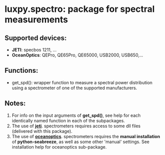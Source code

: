 # luxpy.spectro: package for spectral measurements

## Supported devices:

 * **JETI**: specbos 1211, ...
 * **OceanOptics**: QEPro, QE65Pro, QE65000, USB2000, USB650,...
 
## Functions:

 * get_spd(): wrapper function to measure a spectral power distribution using a spectrometer of one of the supported manufacturers. 
 
## Notes:

 1. For info on the input arguments of **get_spd()**, see help for each identically named function in each of the subpackages. 
 2. The use of [**jeti**](https://github.com/ksmet1977/luxpy/blob/master/luxpy/toolboxes/spectro/jeti/jeti.md). 
  spectrometers requires access to some dll files (delivered with this package).
 3. The use of [**oceanoptics**](https://github.com/ksmet1977/luxpy/blob/master/luxpy/toolboxes/spectro/oceanoptics/oceanoptics.md). 
  spectrometers requires the **manual installation** of **python-seabreeze**, 
 as well as some other 'manual' settings. See installation help for oceanoptics sub-package. 
 